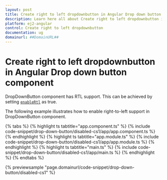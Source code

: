 ```yaml
---
layout: post
title: Create right to left dropdownbutton in Angular Drop down button component | Syncfusion
description: Learn here all about Create right to left dropdownbutton in Syncfusion Angular Drop down button component of Syncfusion Essential JS 2 and more.
platform: ej2-angular
control: Create right to left dropdownbutton 
documentation: ug
domainurl: ##DomainURL##
---
```


# Create right to left dropdownbutton in Angular Drop down button component

DropDownButton component has RTL support. This can be achieved by setting [`enableRtl`](https://ej2.syncfusion.com/angular/documentation/api/drop-down-button#enablertl) as true.

The following example illustrates how to enable right-to-left support in DropDownButton component.

{% tabs %}
{% highlight ts tabtitle="app.component.ts" %}
{% include code-snippet/drop-down-button/disabled-cs1/app/app.component.ts %}
{% endhighlight %}
{% highlight ts tabtitle="app.module.ts" %}
{% include code-snippet/drop-down-button/disabled-cs1/app/app.module.ts %}
{% endhighlight %}
{% highlight ts tabtitle="main.ts" %}
{% include code-snippet/drop-down-button/disabled-cs1/app/main.ts %}
{% endhighlight %}
{% endtabs %}
  
{% previewsample "page.domainurl/code-snippet/drop-down-button/disabled-cs1" %}